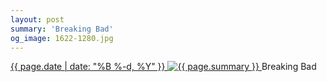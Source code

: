 ```yaml
---
layout: post
summary: 'Breaking Bad'
og_image: 1622-1280.jpg
---
```


<p>
 <time>
  <a href="/1622">
   {{ page.date | date: "%B %-d, %Y" }}
  </a>
 </time>
 <a href="/1622">
  <img alt="{{ page.summary }}" data-taken="4/8/2022" sizes="(min-width: 700px) 50vw, calc(100vw - 2rem)" src="{{ site.assets_url }}/1622-640.jpg" srcset="{{ site.assets_url }}/1622-320.jpg 320w, {{ site.assets_url }}/1622-640.jpg 640w, {{ site.assets_url }}/1622-960.jpg 960w, {{ site.assets_url }}/1622-1280.jpg 1280w"/>
 </a>
 <span>
  Breaking Bad
 </span>
</p>

